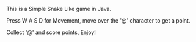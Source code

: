 This is a Simple Snake Like game in Java.

Press W A S D for Movement, move over the '@' character to get a point.

Collect '@' and score points, Enjoy!
